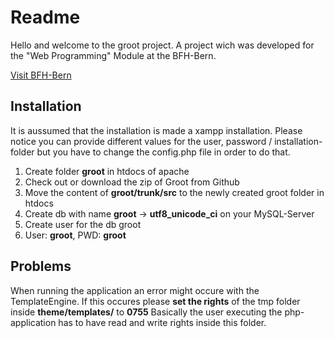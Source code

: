 # Readme
Hello and welcome to the groot project.
A project wich was developed for the "Web Programming" Module at the BFH-Bern.

[Visit BFH-Bern](http://http://www.ti.bfh.ch/)

## Installation
It is aussumed that the installation is made a xampp installation.
Please notice you can provide different values for the user, password / installation-folder but you have to change the config.php file in order to do that.
1. Create folder **groot** in htdocs of apache
2. Check out or download the zip of Groot from Github
  1. Move the content of **groot/trunk/src** to the newly created groot folder in htdocs
3. Create db with name **groot** -> **utf8_unicode_ci** on your MySQL-Server
4. Create user for the db groot
  1. User: **groot**, PWD: **groot**

## Problems
When running the application an error might occure with the TemplateEngine.
If this occures please **set the rights** of the tmp folder inside **theme/templates/** to **0755**
Basically the user executing the php-application has to have read and write rights inside this folder.

